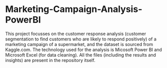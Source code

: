 # Marketing-Campaign-Analysis-PowerBI

This project focusses on the customer response analysis (customer segmentation to find customers who are likely to respond positively) of a marketing campaign of a supermarket, and the dataset is sourced from Kaggle.com. The technology used for the analysis is Micosoft Power BI and Microsoft Excel (for data cleaning). All the files (including the results and insights) are present in the repository itself.
